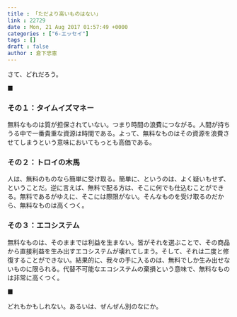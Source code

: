 ```yaml
---
title : 「ただより高いものはない」
link : 22729
date : Mon, 21 Aug 2017 01:57:49 +0000
categories : ["6-エッセイ"]
tags : []
draft : false
author : 倉下忠憲
---
```



さて、どれだろう。

■

<h3>その１：タイムイズマネー</h3>

無料なものは質が担保されていない。つまり時間の浪費につながる。人間が持ちうる中で一番貴重な資源は時間である。よって、無料なものはその資源を浪費させてしまうという意味においてもっとも高価である。


<h3>その２：トロイの木馬</h3>

人は、無料のものなら簡単に受け取る。簡単に、というのは、よく疑いもせず、ということだ。逆に言えば、無料で配る方は、そこに何でも仕込むことができる。無料であるがゆえに、そこには際限がない。そんなものを受け取るのだから、無料なものは高くつく。


<h3>その３：エコシステム</h3>

無料なものは、そのままでは利益を生まない。皆がそれを選ぶことで、その商品から直接利益を生み出すエコシステムが壊れてしまう。そして、それは二度と修復することができない。結果的に、我々の手に入るのは、無料でしか生み出せないものに限られる。代替不可能なエコシステムの棄損という意味で、無料なものは非常に高くつく。

■

どれもかもしれない。あるいは、ぜんぜん別のなにか。
